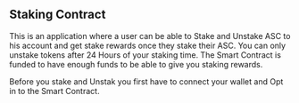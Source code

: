 ## Staking Contract
This is an application where a user can be able to Stake and Unstake ASC to his account and get stake rewards once they stake their ASC.
You can only unstake tokens after 24 Hours of your staking time.
The Smart Contract is funded to have enough funds to be able to give you staking rewards.

Before you stake and Unstak you first have to connect your wallet and Opt in to the Smart Contract.